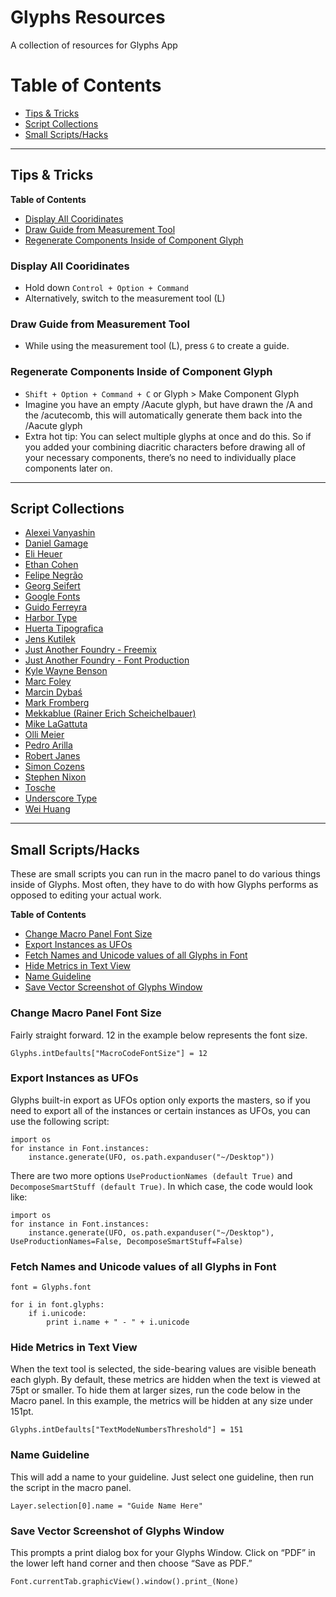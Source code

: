 # Glyphs Resources
A collection of resources for Glyphs App

# Table of Contents
- [Tips & Tricks](#tips--tricks)
- [Script Collections](#script-collections)
- [Small Scripts/Hacks](#small-scriptshacks)

---

## Tips & Tricks

**Table of Contents**
- [Display All Cooridinates](#display-all-cooridinates)
- [Draw Guide from Measurement Tool](#draw-guide-from-measurement-tool)
- [Regenerate Components Inside of Component Glyph](#regenerate-components-inside-of-component-glyph)

### Display All Cooridinates
- Hold down `Control + Option + Command`
- Alternatively, switch to the measurement tool (L)

### Draw Guide from Measurement Tool
- While using the measurement tool (L), press `G` to create a guide.

### Regenerate Components Inside of Component Glyph
- `Shift + Option + Command + C` or Glyph > Make Component Glyph
- Imagine you have an empty /Aacute glyph, but have drawn the /A and the /acutecomb, this will automatically generate them back into the /Aacute glyph
- Extra hot tip: You can select multiple glyphs at once and do this. So if you added your combining diacritic characters before drawing all of your necessary components, there’s no need to individually place components later on.

---

## Script Collections
- [Alexei Vanyashin](https://github.com/alexeiva/alexei-scripts)
- [Daniel Gamage](https://github.com/danielgamage/Glyphs-Scripts)
- [Eli Heuer](https://github.com/eliheuer/vanilla-free-glyphs-scripts)
- [Ethan Cohen](https://github.com/ethancohen/Misc-Glyphs-Scripts)
- [Felipe Negrão](https://github.com/filipenegrao/glyphsapp-scripts)
- [Georg Seifert](https://github.com/schriftgestalt/Glyphs-Scripts)
- [Google Fonts](https://github.com/googlefonts/gf-glyphs-scripts)
- [Guido Ferreyra](https://github.com/guidoferreyra/Glyphs-Scripts)
- [Harbor Type](https://github.com/harbortype/glyphs-scripts)
- [Huerta Tipografica](https://github.com/huertatipografica/huertatipografica-scripts)
- [Jens Kutilek](https://github.com/jenskutilek/Glyphs-Scripts)
- [Just Another Foundry - Freemix](https://github.com/justanotherfoundry/freemix-glyphsapp)
- [Just Another Foundry - Font Production](https://github.com/justanotherfoundry/font-production)
- [Kyle Wayne Benson](https://github.com/kylewaynebenson/Glyphs-Scripts)
- [Marc Foley](https://github.com/m4rc1e/mf-glyphs-scripts)
- [Marcin Dybaś](https://github.com/dyyybek/Glyphs-Scripts)
- [Mark Fromberg](https://github.com/Mark2Mark/Glyphsapp-Scripts-Free)
- [Mekkablue (Rainer Erich Scheichelbauer)](https://github.com/mekkablue/Glyphs-Scripts)
- [Mike LaGattuta](https://github.com/mjlagattuta/Glyphs-Scripts)
- [Olli Meier](https://github.com/moontypespace/omScripts)
- [Pedro Arilla](https://github.com/pedroarilla/glyphs-scripts)
- [Robert Janes](https://github.com/robertjanes/Glyphs-Scripts)
- [Simon Cozens](https://github.com/simoncozens/GlyphsScripts)
- [Stephen Nixon](https://github.com/thundernixon/glyphs_scripts)
- [Tosche](https://github.com/Tosche/Glyphs-Scripts)
- [Underscore Type](https://github.com/underscoretype/underscore-glyphs-scripts)
- [Wei Huang](https://github.com/weiweihuanghuang/wei-glyphs-scripts)

---

## Small Scripts/Hacks
These are small scripts you can run in the macro panel to do various things inside of Glyphs. Most often, they have to do with how Glyphs performs as opposed to editing your actual work.

**Table of Contents**
- [Change Macro Panel Font Size](#change-macro-panel-font-size)
- [Export Instances as UFOs](#export-instances-as-ufos)
- [Fetch Names and Unicode values of all Glyphs in Font](#fetch-names-and-unicode-values-of-all-glyphs-in-font)
- [Hide Metrics in Text View](#hide-metrics-in-text-view)
- [Name Guideline](#name-guideline)
- [Save Vector Screenshot of Glyphs Window](#save-vector-screenshot-of-glyphs-window)

### Change Macro Panel Font Size
Fairly straight forward. 12 in the example below represents the font size.

```
Glyphs.intDefaults["MacroCodeFontSize"] = 12
```

### Export Instances as UFOs
Glyphs built-in export as UFOs option only exports the masters, so if you need to export all of the instances or certain instances as UFOs, you can use the following script:

```
import os
for instance in Font.instances:
	instance.generate(UFO, os.path.expanduser("~/Desktop"))
```

There are two more options `UseProductionNames (default True)` and `DecomposeSmartStuff (default True)`. In which case, the code would look like:

```
import os
for instance in Font.instances:
    instance.generate(UFO, os.path.expanduser("~/Desktop"), UseProductionNames=False, DecomposeSmartStuff=False)
```



### Fetch Names and Unicode values of all Glyphs in Font

```
font = Glyphs.font

for i in font.glyphs:
    if i.unicode:
        print i.name + " - " + i.unicode
```

### Hide Metrics in Text View
When the text tool is selected, the side-bearing values are visible beneath each glyph. By default, these metrics are hidden when the text is viewed at 75pt or smaller. To hide them at larger sizes, run the code below in the Macro panel. In this example, the metrics will be hidden at any size under 151pt.

```
Glyphs.intDefaults["TextModeNumbersThreshold"] = 151
```

### Name Guideline
This will add a name to your guideline. Just select one guideline, then run the script in the macro panel.

```
Layer.selection[0].name = "Guide Name Here"
```

### Save Vector Screenshot of Glyphs Window
This prompts a print dialog box for your Glyphs Window. Click on “PDF” in the lower left hand corner and then choose “Save as PDF.”

```
Font.currentTab.graphicView().window().print_(None)
```
